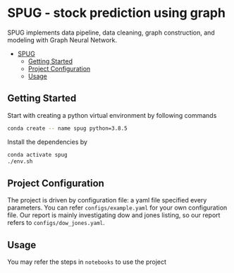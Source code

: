 # SPUG - stock prediction using graph

SPUG implements data pipeline, data cleaning, graph construction, and modeling with Graph Neural Network.

- [SPUG](#spug)
  - [Getting Started](#getting-started)
  - [Project Configuration](#project-configuration)
  - [Usage](#usage)


## Getting Started

Start with  creating a python virtual environment by following commands

```bash
conda create -- name spug python=3.8.5
```

Install the dependencies by

```bash
conda activate spug
./env.sh
```

## Project Configuration

The project is driven by configuration file: a yaml file specified every parameters. You can refer `configs/example.yaml` for your own configuration file. Our report is mainly investigating dow and jones listing, so our report refers to `configs/dow_jones.yaml`.

## Usage

You may refer the steps in `notebooks` to use the project
